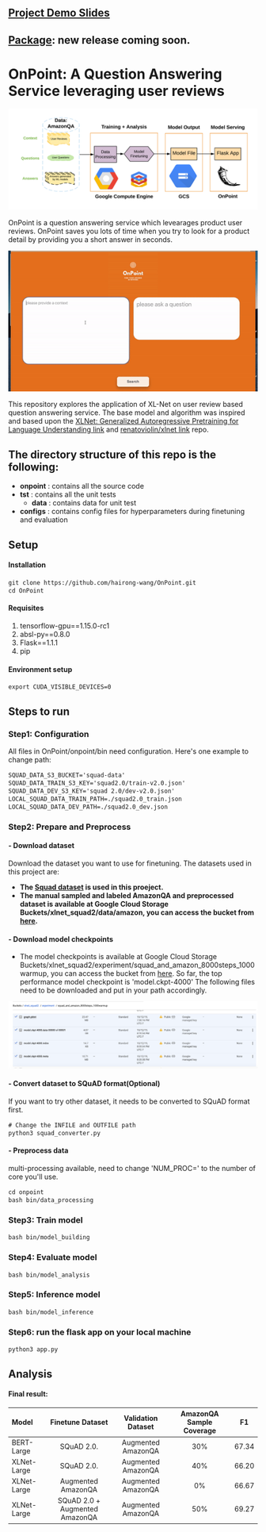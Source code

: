 ## [Project Demo Slides](https://docs.google.com/presentation/d/16pl_ZvUmtmWsFKmMWbTw3GtJ1R5X2A84t0INaWZ02Ek/edit#slide=id.g63c4d69c00_0_222)
## [Package](https://pypi.org/project/onpoint/): new release coming soon.

# OnPoint: A Question Answering Service leveraging user reviews
![image of pipline](https://github.com/hairong-wang/OnPoint/blob/master/onpoint/static/img/pipeline.png)

OnPoint is a question answering service which levearages product user reviews. OnPoint saves you lots of time when you try to look for a product detail by providing you a short answer in seconds.

<p align="center">
<img src="https://github.com/hairong-wang/OnPoint/blob/master/onpoint/static/img/demo-gif.gif">
</p>

This repository explores the application of XL-Net on user review based question answering service. The base model and algorithm was inspired and based upon the [XLNet: Generalized Autoregressive Pretraining for Language Understanding link](https://github.com/zihangdai/xlnet) and [renatoviolin/xlnet link](https://github.com/renatoviolin/xlnet) repo.

## The directory structure of this repo is the following:
- **onpoint** : contains all the source code
- **tst** : contains all the unit tests
  - **data** : contains data for unit test
- **configs** : contains config files for hyperparameters during finetuning and evaluation

## Setup

#### Installation
```
git clone https://github.com/hairong-wang/OnPoint.git
cd OnPoint
```
#### Requisites
1. tensorflow-gpu==1.15.0-rc1
2. absl-py==0.8.0
3. Flask==1.1.1
4. pip

#### Environment setup
```
export CUDA_VISIBLE_DEVICES=0
```

## Steps to run

### Step1: Configuration
All files in OnPoint/onpoint/bin need configuration.
Here's one example to change path:
```
SQUAD_DATA_S3_BUCKET='squad-data'
SQUAD_DATA_TRAIN_S3_KEY='squad2.0/train-v2.0.json'
SQUAD_DATA_DEV_S3_KEY='squad 2.0/dev-v2.0.json'
LOCAL_SQUAD_DATA_TRAIN_PATH=./squad2.0_train.json
LOCAL_SQUAD_DATA_DEV_PATH=./squad2.0_dev.json
```

### Step2: Prepare and Preprocess
#### - Download dataset
Download the dataset you want to use for finetuning.
The datasets used in this project are:
- **The [Squad dataset](https://rajpurkar.github.io/SQuAD-explorer/) is used in this proeject.**
- **The manual sampled and labeled AmazonQA and preprocessed dataset is available at Google Cloud Storage Buckets/xlnet_squad2/data/amazon, you can access the bucket from [here](https://console.cloud.google.com/storage/browser/xlnet_squad2).**

#### - Download model checkpoints
- The model checkpoints is available at Google Cloud Storage Buckets/xlnet_squad2/experiment/squad_and_amazon_8000steps_1000warmup, you can access the bucket from [here](https://console.cloud.google.com/storage/browser/xlnet_squad2).
So far, the top performance model checkpoint is 'model.ckpt-4000'
The following files need to be downloaded and put in your path accordingly.
<p align="center">
<img src="https://github.com/hairong-wang/OnPoint/blob/master/onpoint/static/img/download_files.png">
</p>

#### - Convert dataset to SQuAD format(Optional)
If you want to try other dataset, it needs to be converted to SQuAD format first.
```
# Change the INFILE and OUTFILE path
python3 squad_converter.py
```
#### - Preprocess data
multi-processing available, need to change 'NUM_PROC=' to the number of core you'll use.
```
cd onpoint
bash bin/data_processing
```
### Step3: Train model
```
bash bin/model_building
```
### Step4: Evaluate model
```
bash bin/model_analysis
```
### Step5: Inference model
```
bash bin/model_inference
```
### Step6: run the flask app on your local machine
```
python3 app.py
```

## Analysis

#### Final result:

| Model       |Finetune Dataset| Validation Dataset |AmazonQA Sample Coverage| F1|
| :---        |:---:            |:---:               |:---:                  |:---:|
| BERT-Large  |SQuAD 2.0.       |Augmented AmazonQA | 30%                    | 67.34|
| XLNet-Large |SQuAD 2.0.       | Augmented AmazonQA | 40%                   | 66.20|
| XLNet-Large |Augmented AmazonQA|Augmented AmazonQA | 0%                    | 66.67|
| XLNet-Large |SQuAD 2.0 + Augmented AmazonQA|Augmented AmazonQA| 50%        | 69.27|




